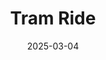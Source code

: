 ---
title: Tram Ride
fulltitle: Tram Ride
date: 2025-03-04
tags:
- 2025
characters:
- tzipora
categories:
- landscapes
- machines & vehicles
keywords:
- 2025
rgb: 167, 158, 91
url: /stories/tram-ride/
image: /images/fullres/tram-ride.jpg
caption: Vekllei operates special school trams on busy routes. Tzipora is wearing
  an cape because it cools off in the north atlantic autumn.
---